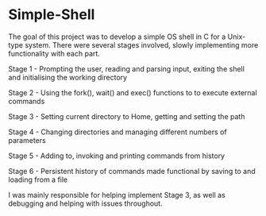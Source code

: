 # Simple-Shell

The goal of this project was to develop a simple OS shell in C for a Unix-type system. There were several stages involved, slowly implementing more functionality with each part.

Stage 1 - Prompting the user, reading and parsing input, exiting the shell and initialising the working directory

Stage 2 - Using the fork(), wait() and exec() functions to to execute external commands

Stage 3 - Setting current directory to Home, getting and setting the path

Stage 4 - Changing directories and managing different numbers of parameters

Stage 5 - Adding to, invoking and printing commands from history

Stage 6 - Persistent history of commands made functional by saving to and loading from a file

I was mainly responsible for helping implement Stage 3, as well as debugging and helping with issues throughout.
